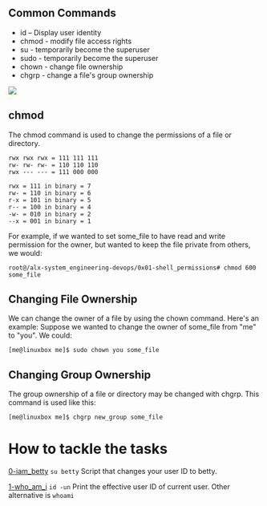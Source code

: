 ## Common Commands

* id – Display user identity<br>
* chmod - modify file access rights<br>
* su - temporarily become the superuser<br>
* sudo - temporarily become the superuser<br>
* chown - change file ownership<br>
* chgrp - change a file's group ownership<br>




![](http://linuxcommand.org/images/file_permissions.png)

## chmod
The chmod command is used to change the permissions of a file or directory.

```
rwx rwx rwx = 111 111 111
rw- rw- rw- = 110 110 110
rwx --- --- = 111 000 000

rwx = 111 in binary = 7
rw- = 110 in binary = 6
r-x = 101 in binary = 5
r-- = 100 in binary = 4
-w- = 010 in binary = 2
--x = 001 in binary = 1

```
For example, if we wanted to set some_file to have read and write permission for the owner, but wanted to keep the file private from others, we would:
```
root@/alx-system_engineering-devops/0x01-shell_permissions# chmod 600 some_file

```
## Changing File Ownership
We can change the owner of a file by using the chown command. Here's an example: Suppose we wanted to change the owner of some_file from "me" to "you". We could:

```[me@linuxbox me]$ sudo chown you some_file```

## Changing Group Ownership
The group ownership of a file or directory may be changed with chgrp. This command is used like this:

```[me@linuxbox me]$ chgrp new_group some_file```

# How to tackle the tasks

[0-iam_betty](https://github.com/Darryl-Mbae/alx-system_engineering-devops/blob/265fdab20605aa30ac0029ca29bdfaef28a1d17f/0x01-shell_permissions/0-iam_betty) ```su betty```  Script that changes your user ID to betty.

[1-who_am_i](https://github.com/Darryl-Mbae/alx-system_engineering-devops/blob/6dcef42130dc4a52b263a17fff74dd9c75f94ee6/0x01-shell_permissions/1-who_am_i) ```id -un``` Print the effective user ID of current user. Other alternative is ```whoami```
